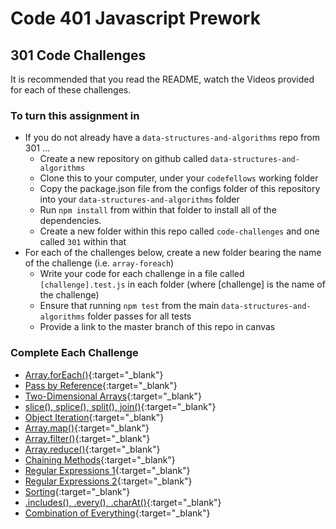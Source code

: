 # Code 401 Javascript Prework

## 301 Code Challenges

It is recommended that you read the README, watch the Videos provided for each of these challenges.

### To turn this assignment in

- If you do not already have a `data-structures-and-algorithms` repo from 301 ...
  - Create a new repository on github called `data-structures-and-algorithms`
  - Clone this to your computer, under your `codefellows` working folder
  - Copy the package.json file from the configs folder of this repository into your `data-structures-and-algorithms` folder
  - Run `npm install` from within that folder to install all of the dependencies.
  - Create a new folder within this repo called `code-challenges` and one called `301` within that
- For each of the challenges below, create a new folder bearing the name of the challenge (i.e. `array-foreach`)
  - Write your code for each challenge in a file called `[challenge].test.js` in each folder (where [challenge] is the name of the challenge)
  - Ensure that running `npm test` from the main `data-structures-and-algorithms` folder  passes for all tests
  - Provide a link to the master branch of this repo in canvas

### Complete Each Challenge

- [Array.forEach()](https://codefellows.github.io/code-301-guide/curriculum/01-smacss-media-queries/challenges/ASSIGNMENT){:target="_blank"}
- [Pass by Reference](https://codefellows.github.io/code-301-guide/curriculum/02-jquery-selectors-events/challenges/ASSIGNMENT){:target="_blank"}
- [Two-Dimensional Arrays](https://codefellows.github.io/code-301-guide/curriculum/12-components-forms/challenges/ASSIGNMENT){:target="_blank"}
- [slice(), splice(), split(), join()](https://codefellows.github.io/code-301-guide/curriculum/05-deployment/challenges/ASSIGNMENT){:target="_blank"}
- [Object Iteration](https://codefellows.github.io/code-301-guide/curriculum/06-node-express-apis/challenges/ASSIGNMENT){:target="_blank"}
- [Array.map()](https://codefellows.github.io/code-301-guide/curriculum/07-apis-continued/challenges/ASSIGNMENT){:target="_blank"}
- [Array.filter()](https://codefellows.github.io/code-301-guide/curriculum/08-sql-postgres/challenges/ASSIGNMENT){:target="_blank"}
- [Array.reduce()](https://codefellows.github.io/code-301-guide/curriculum/09-cache-invalidation/challenges/ASSIGNMENT){:target="_blank"}
- [Chaining Methods](https://codefellows.github.io/code-301-guide/curriculum/10-call-stack/challenges/ASSIGNMENT){:target="_blank"}
- [Regular Expressions 1](https://codefellows.github.io/code-301-guide/curriculum/04-RWD-RegEx/challenges/ASSIGNMENT){:target="_blank"}
- [Regular Expressions 2](https://codefellows.github.io/code-301-guide/curriculum/11-ejs/challenges/ASSIGNMENT){:target="_blank"}
- [Sorting](https://codefellows.github.io/code-301-guide/curriculum/03-flexbox-templating/challenges/ASSIGNMENT){:target="_blank"}
- [.includes(), .every(), .charAt()](https://codefellows.github.io/code-301-guide/curriculum/13-update-delete/challenges/ASSIGNMENT){:target="_blank"}
- [Combination of Everything](https://codefellows.github.io/code-301-guide/curriculum/14-normalization/challenges/ASSIGNMENT){:target="_blank"}

